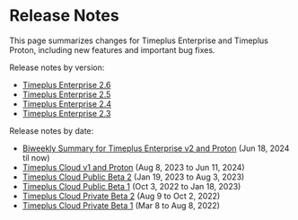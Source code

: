 # Release Notes

This page summarizes changes for Timeplus Enterprise and Timeplus Proton, including new features and important bug fixes.

Release notes by version:
- [Timeplus Enterprise 2.6](/enterprise-v2.6)
- [Timeplus Enterprise 2.5](/enterprise-v2.5)
- [Timeplus Enterprise 2.4](/enterprise-v2.4)
- [Timeplus Enterprise 2.3](/enterprise-v2.3)

Release notes by date:
- [Biweekly Summary for Timeplus Enterprise v2 and Proton](/v2-release-notes) (Jun 18, 2024 til now)
- [Timeplus Cloud v1 and Proton](/v1-release-notes) (Aug 8, 2023 to Jun 11, 2024)
- [Timeplus Cloud Public Beta 2](/public-beta-2) (Jan 19, 2023 to Aug 3, 2023)
- [Timeplus Cloud Public Beta 1](/public-beta-1) (Oct 3, 2022 to Jan 18, 2023)
- [Timeplus Cloud Private Beta 2](/private-beta-2) (Aug 9 to Oct 2, 2022)
- [Timeplus Cloud Private Beta 1](/private-beta-1) (Mar 8 to Aug 8, 2022)
